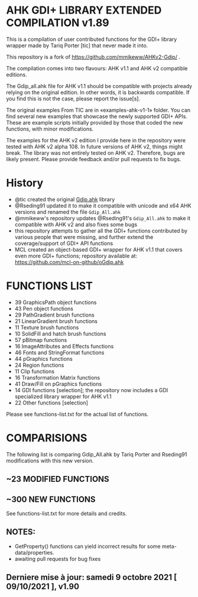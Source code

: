 # AHK GDI+ LIBRARY EXTENDED COMPILATION v1.89

This is a compilation of user contributed functions for the GDI+ library wrapper made by Tariq Porter [tic] that never made it into.

This repository is a fork of https://github.com/mmikeww/AHKv2-Gdip/ .

The compilation comes into two flavours: AHK v1.1 and AHK v2 compatible editions. 

The Gdip_all.ahk file for AHK v1.1 should be compatible with projects already relying on the original edition. In other words, it is backwards compatible. If you find this is not the case, please report the issue[s].

The original examples From TIC are in «examples-ahk-v1-1» folder. You can find several new examples that showcase the newly supported GDI+ APIs. These are example scripts initially provided by those that coded the new functions, with minor modifications.

The examples for the AHK v2 edition I provide here in the repository were tested with AHK v2 alpha 108. In future versions of AHK v2, things might break. The library was not entirely tested on AHK v2. Therefore, bugs are likely present. Please provide feedback and/or pull requests to fix bugs.

# History
- @tic created the original [Gdip.ahk](https://github.com/tariqporter/Gdip/) library
- @Rseding91 updated it to make it compatible with unicode and x64 AHK versions and renamed the file `Gdip_All.ahk`
- @mmikeww's repository updates @Rseding91's `Gdip_All.ahk` to make it compatible with AHK v2 and also fixes some bugs
- this repository attempts to gather all the GDI+ functions contributed by various people that were missing, and further extend the coverage/support of GDI+ API functions
- MCL created an object-based GDI+ wrapper for AHK v1.1 that covers even more GDI+ functions; repository available at: https://github.com/mcl-on-github/oGdip.ahk

# FUNCTIONS LIST

- 39 GraphicsPath object functions
- 43 Pen object functions
- 29 PathGradient brush functions
- 21 LinearGradient brush functions
- 11 Texture brush functions
- 10 SolidFill and hatch brush functions
- 57 pBitmap functions
- 16 ImageAttributes and Effects functions
- 46 Fonts and StringFormat functions
- 44 pGraphics functions
- 24 Region functions
- 11 Clip functions
- 16 Transformation Matrix functions
- 41 Draw/Fill on pGraphics functions
- 14 GDI functions [selection]; the repository now includes a GDI specialized library wrapper for AHK v1.1
- 22 Other functions [selection]

Please see functions-list.txt for the actual list of functions.

# COMPARISIONS

The following list is comparing Gdip_All.ahk by Tariq Porter and Rseding91 modifications with this new version.

## ~23 MODIFIED FUNCTIONS

## ~300 NEW FUNCTIONS

See functions-list.txt for more details and credits.

## NOTES:
  - GetProperty() functions can yield incorrect results for some meta-data/properties.
  - awaiting pull requests for bug fixes

## Derniere mise à jour: samedi 9 octobre 2021 [ 09/10/2021 ], v1.90
